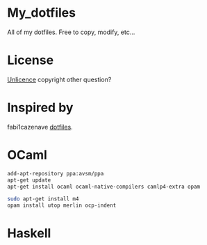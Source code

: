 My_dotfiles
===========

All of my dotfiles. Free to copy, modify, etc...

License
=======

[Unlicence](http://unlicense.org/) copyright other question?

Inspired by
===========

fabi1cazenave [dotfiles](https://github.com/fabi1cazenave/dotFiles).

OCaml
=====

```sh
add-apt-repository ppa:avsm/ppa
apt-get update
apt-get install ocaml ocaml-native-compilers camlp4-extra opam

sudo apt-get install m4
opam install utop merlin ocp-indent
```

Haskell
=======

